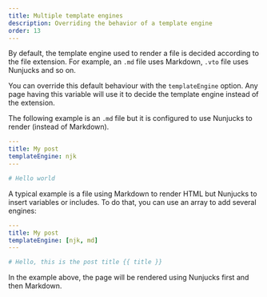 ```yaml
---
title: Multiple template engines
description: Overriding the behavior of a template engine
order: 13
---
```


By default, the template engine used to render a file is decided according to
the file extension. For example, an `.md` file uses Markdown, `.vto` file uses
Nunjucks and so on.

You can override this default behaviour with the `templateEngine` option. Any
page having this variable will use it to decide the template engine instead of
the extension.

The following example is an `.md` file but it is configured to use Nunjucks to
render (instead of Markdown).

```yml
---
title: My post
templateEngine: njk
---

# Hello world
```

A typical example is a file using Markdown to render HTML but Nunjucks to insert
variables or includes. To do that, you can use an array to add several engines:

```yml
---
title: My post
templateEngine: [njk, md]
---

# Hello, this is the post title {{ title }}
```

In the example above, the page will be rendered using Nunjucks first and then
Markdown.
